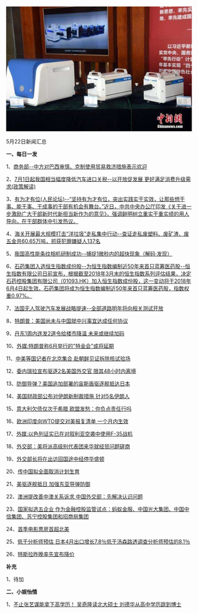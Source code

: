 ![05_22](.\05_22.jpg)

5月22日新闻汇总

**一、每日一发**

1、[商务部--中方对巴西审慎、克制使用贸易救济措施表示欢迎](http://paper.people.com.cn/rmrb/html/2018-05/23/nw.D110000renmrb_20180523_4-02.htm)

2、[7月1日起我国相当幅度降低汽车进口关税--以开放促发展 更好满足消费升级需求(政策解读)](http://paper.people.com.cn/rmrb/html/2018-05/23/nw.D110000renmrb_20180523_2-02.htm)

3、[有为才有位(人民论坛)--“坚持有为才有位，突出实践实干实效，让那些想干事、能干事、干成事的干部有机会有舞台。”近日，中共中央办公厅印发《关于进一步激励广大干部新时代新担当新作为的意见》，强调鲜明树立重实干重实绩的用人导向，在干部群体中引发热议。](http://paper.people.com.cn/rmrb/html/2018-05/23/nw.D110000renmrb_20180523_3-04.htm)

4、[海关开展最大规模打击“洋垃圾”走私集中行动--查证走私废塑料、废矿渣、废五金共60.65万吨，抓获犯罪嫌疑人137名](http://paper.people.com.cn/rmrb/html/2018-05/23/nw.D110000renmrb_20180523_4-09.htm)

5、[我国高性能条纹相机研制成功--捕捉1微秒内的超快现象（解码·发现）](http://paper.people.com.cn/rmrb/html/2018-05/23/nw.D110000renmrb_20180523_1-12.htm)

6、[石药集团入选恒生指数成份股--为恒生指数编制近50年来首只蓝筹医药股--恒生指数有限公司日前宣布，根据截至2018年3月末的恒生指数系列评估结果，决定石药控股集团有限公司（01093.HK）加入恒生指数成份股，这一变动将于2018年6月4日起生效。石药集团将成为恒生指数编制近50年来首只蓝筹医药股，指数权重0.97%。](http://paper.people.com.cn/rmrb/html/2018-05/23/nw.D110000renmrb_20180523_3-13.htm)

7、[法国无人驾驶汽车发展战略提速--全部道路明年将向相关测试开放](http://paper.people.com.cn/rmrb/html/2018-05/23/nw.D110000renmrb_20180523_6-22.htm)

8、[特朗普：美国尚未与中国就中兴事宜达成任何协议](http://news.163.com/18/0523/02/DIF6GC4J0001899N.html)

9、[丹东1周内连发2道令给楼市降温 未来或继续加码](http://news.163.com/18/0523/00/DIEVU4IJ000187V5.html)

10、[外媒:特朗普称6月举行的"特金会"或将延期](http://news.163.com/18/0523/00/DIF0IG1O0001875O.html)

11、[中美等国记者在北京集合 赴朝鲜见证拆除核试验场](http://news.163.com/18/0522/10/DIDDM6KE0001899N.html)

12、[委内瑞拉宣布驱逐2名美国外交官 限其48小时内离境](http://news.163.com/18/0523/06/DIFJK8M1000187VE.html)

13、[防御导弹？美国追加部署的宙斯盾驱逐舰抵达日本](http://news.163.com/18/0523/02/DIF5CJNF0001875O.html)

14、[美国财政部公布对伊朗新制裁措施 针对5名伊朗人](http://news.163.com/18/0523/00/DIETUFMQ0001875O.html)

15、[意大利欠债仅次于希腊 欧盟发愁：你负点责任行吗](http://news.163.com/18/0522/21/DIEJHHCB0001875O.html)

16、[欧洲印度向WTO提交对美报复清单 一个月内生效](http://news.163.com/18/0522/17/DIE8VENQ0001875O.html)

17、[外媒:以色列证实已在对叙利亚空袭中使用F-35战机](http://news.163.com/18/0522/17/DIE74O72000187VE.html)

18、[外交部：美将派高级别代表团来华就经贸问题磋商](http://news.163.com/18/0522/15/DIE0CDVG0001899O.html)

19、[外交部长将在出访回国途中经停华盛顿](http://news.163.com/18/0522/17/DIE8JPU50001899O.html)

20、[传中国拟全面取消计划生育](http://www.zaobao.com/news/china/story20180522-860923)

21、[美驱逐舰抵日 加强东亚导弹防御](http://www.zaobao.com/realtime/world/story20180522-861111)

22、[澳洲提改善中澳关系诉求 中国外交部：先解决认识问题](http://www.zaobao.com/realtime/china/story20180522-861125)

23、[国家拟选五企业 作为金融控股监管试点：蚂蚁金服、中国光大集团、中国中信集团、苏宁控股集团和招商局集团](http://www.zaobao.com/finance/china/story20180523-861283)

24、[首季电影票房首超北美](http://www.zaobao.com/finance/china/story20180523-861284)

25、[低于分析师预估 日本4月出口增长7.8％低于汤森路透调查分析师预估的8.1％](http://www.zaobao.com/finance/world/story20180522-860992)

26、[特斯拉昨晚率先宣布降价](http://news.cnstock.com/paper,2018-05-23,1000466.htm)



**补充**

1、待加



**二、小娱怡情**

1、[不止张艺谋能拿下高学历！ 吴奇隆读北大硕士 刘德华从高中学历跳到博士](http://music.67.com/photo/2018/05/22/918582.html)